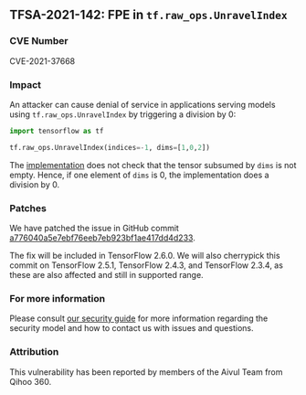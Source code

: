 ## TFSA-2021-142: FPE in `tf.raw_ops.UnravelIndex`

### CVE Number
CVE-2021-37668

### Impact
An attacker can cause denial of service in applications serving models using
`tf.raw_ops.UnravelIndex` by triggering a division by 0:

```python
import tensorflow as tf

tf.raw_ops.UnravelIndex(indices=-1, dims=[1,0,2])
```

The
[implementation](https://github.com/galeone/tensorflow/blob/460e000de3a83278fb00b61a16d161b1964f15f4/tensorflow/core/kernels/unravel_index_op.cc#L36)
does not check that the tensor subsumed by `dims` is not empty. Hence, if one
element of `dims` is 0, the implementation does a division by 0.

### Patches
We have patched the issue in GitHub commit
[a776040a5e7ebf76eeb7eb923bf1ae417dd4d233](https://github.com/galeone/tensorflow/commit/a776040a5e7ebf76eeb7eb923bf1ae417dd4d233).

The fix will be included in TensorFlow 2.6.0. We will also cherrypick this
commit on TensorFlow 2.5.1, TensorFlow 2.4.3, and TensorFlow 2.3.4, as these are
also affected and still in supported range.

### For more information
Please consult [our security
guide](https://github.com/galeone/tensorflow/blob/master/SECURITY.md) for
more information regarding the security model and how to contact us with issues
and questions.

### Attribution
This vulnerability has been reported by members of the Aivul Team from Qihoo
360.
